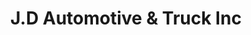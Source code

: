 ---
title: "J.D Automotive & Truck Inc"
url: /dover/j-d-automotive-and-truck-inc/
shop: car repair
---